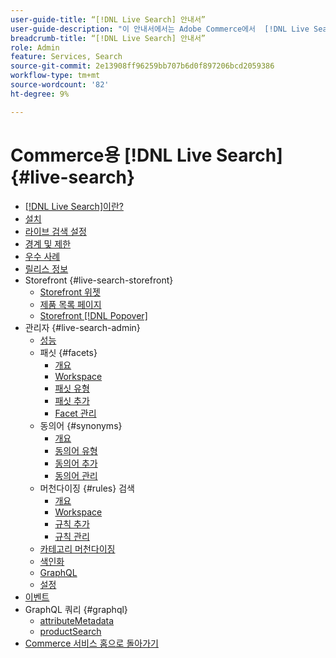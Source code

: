 ```yaml
---
user-guide-title: “[!DNL Live Search] 안내서”
user-guide-description: "이 안내서에서는 Adobe Commerce에서  [!DNL Live Search] 을(를) 사용하는 방법에 대한 자세한 지침을 제공합니다."
breadcrumb-title: “[!DNL Live Search] 안내서”
role: Admin
feature: Services, Search
source-git-commit: 2e13908ff96259bb707b6d0f897206bcd2059386
workflow-type: tm+mt
source-wordcount: '82'
ht-degree: 9%

---
```


# Commerce용 [!DNL Live Search] {#live-search}

- [ [!DNL Live Search]이란?](overview.md)
- [설치](install.md)
- [라이브 검색 설정](workspace.md)
- [경계 및 제한](boundaries-limits.md)
- [우수 사례](best-practice.md)
- [릴리스 정보](release-notes.md)
- Storefront {#live-search-storefront}
   - [Storefront 위젯](storefront-widgets.md)
   - [제품 목록 페이지](plp-styling.md)
   - [Storefront [!DNL Popover]](storefront-popover.md)
- 관리자 {#live-search-admin}
   - [성능](performance.md)
   - 패싯 {#facets}
      - [개요](facets.md)
      - [Workspace](faceting-workspace.md)
      - [패싯 유형](facets-type.md)
      - [패싯 추가](facets-add.md)
      - [Facet 관리](facets-manage.md)
   - 동의어 {#synonyms}
      - [개요](synonyms.md)
      - [동의어 유형](synonyms-type.md)
      - [동의어 추가](synonyms-add.md)
      - [동의어 관리](synonyms-manage.md)
   - 머천다이징 {#rules} 검색
      - [개요](rules.md)
      - [Workspace](rules-workspace.md)
      - [규칙 추가](rules-add.md)
      - [규칙 관리](rules-manage.md)
   - [카테고리 머천다이징](category-merch.md)
   - [색인화](indexing.md)
   - [GraphQL](graphql.md)
   - [설정](settings.md)
- [이벤트](events.md)
- GraphQL 쿼리 {#graphql}
   - [attributeMetadata](https://developer.adobe.com/commerce/services/graphql/live-search/attribute-metadata/)
   - [productSearch](https://developer.adobe.com/commerce/services/graphql/live-search/product-search/)
- [Commerce 서비스 홈으로 돌아가기](https://experienceleague.adobe.com/docs/commerce-merchant-services/user-guides/home.html)
